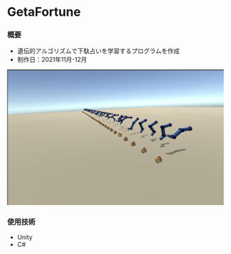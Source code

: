 # GetaFortune

### 概要
- 遺伝的アルゴリズムで下駄占いを学習するプログラムを作成
- 制作日：2021年11月-12月

![demo](demo.png "demo")

### 使用技術
- Unity
- C#
